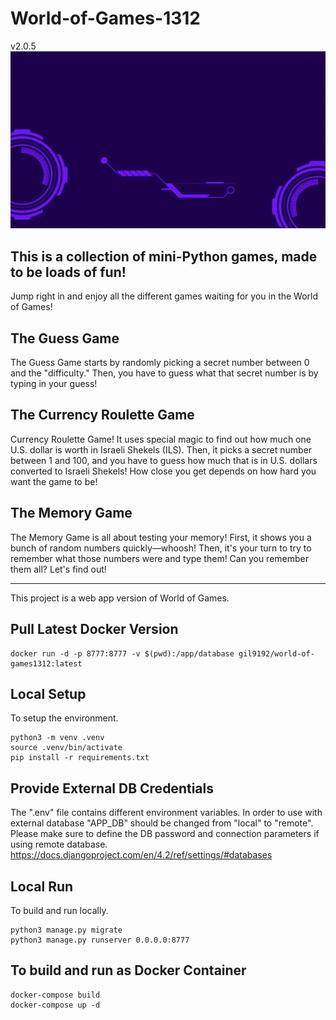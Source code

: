 # World-of-Games-1312

v2.0.5
![Banner GIF](static/images/wog-banner.gif)
## This is a collection of mini-Python games, made to be loads of fun! 
Jump right in and enjoy all the different games waiting for you in the World of Games!

## The Guess Game
The Guess Game starts by randomly picking a secret number between 0 and the "difficulty." Then, you have to guess what that secret number is by typing in your guess!

## The Currency Roulette Game
Currency Roulette Game! It uses special magic to find out how much one U.S. dollar is worth in Israeli Shekels (ILS). Then, it picks a secret number between 1 and 100, and you have to guess how much that is in U.S. dollars converted to Israeli Shekels! How close you get depends on how hard you want the game to be!

## The Memory Game
The Memory Game is all about testing your memory! First, it shows you a bunch of random numbers quickly—whoosh! Then, it's your turn to try to remember what those numbers were and type them! Can you remember them all? Let's find out!

---

This project is a web app version of World of Games.

## Pull Latest Docker Version
```
docker run -d -p 8777:8777 -v $(pwd):/app/database gil9192/world-of-games1312:latest
```

## Local Setup

To setup the environment.

```
python3 -m venv .venv
source .venv/bin/activate
pip install -r requirements.txt
```

## Provide External DB Credentials
The ".env" file contains different environment variables.
In order to use with external database "APP_DB" should be changed from "local" to "remote".
Please make sure to define the DB password and connection parameters if using remote database.
https://docs.djangoproject.com/en/4.2/ref/settings/#databases

## Local Run
To build and run locally.

```
python3 manage.py migrate
python3 manage.py runserver 0.0.0.0:8777
```

## To build and run as Docker Container

```
docker-compose build
docker-compose up -d
```
